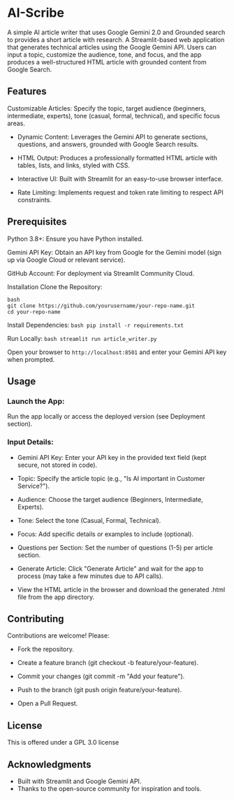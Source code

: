 # AI-Scribe
A simple AI article writer that uses Google Gemini 2.0 and Grounded search to provides a short article with research.
A Streamlit-based web application that generates technical articles using the Google Gemini API. Users can input a topic, customize the audience, tone, and focus, and the app produces a well-structured HTML article with grounded content from Google Search.

## Features
Customizable Articles: Specify the topic, target audience (beginners, intermediate, experts), tone (casual, formal, technical), and specific focus areas.

* Dynamic Content: Leverages the Gemini API to generate sections, questions, and answers, grounded with Google Search results.

* HTML Output: Produces a professionally formatted HTML article with tables, lists, and links, styled with CSS.

* Interactive UI: Built with Streamlit for an easy-to-use browser interface.

* Rate Limiting: Implements request and token rate limiting to respect API constraints.

## Prerequisites
Python 3.8+: Ensure you have Python installed.

Gemini API Key: Obtain an API key from Google for the Gemini model (sign up via Google Cloud or relevant service).

GitHub Account: For deployment via Streamlit Community Cloud.

Installation
Clone the Repository:

    bash
    git clone https://github.com/yourusername/your-repo-name.git
    cd your-repo-name

Install Dependencies:
  ````bash pip install -r requirements.txt````

Run Locally:
  ````bash streamlit run article_writer.py````

Open your browser to ````http://localhost:8501```` and enter your Gemini API key when prompted.

## Usage
### **Launch the App:**
Run the app locally or access the deployed version (see Deployment section).

### **Input Details:**
* Gemini API Key: Enter your API key in the provided text field (kept secure, not stored in code).

* Topic: Specify the article topic (e.g., "Is AI important in Customer Service?").

* Audience: Choose the target audience (Beginners, Intermediate, Experts).

* Tone: Select the tone (Casual, Formal, Technical).

* Focus: Add specific details or examples to include (optional).

* Questions per Section: Set the number of questions (1-5) per article section.

* Generate Article: Click "Generate Article" and wait for the app to process (may take a few minutes due to API calls).

* View the HTML article in the browser and download the generated .html file from the app directory.

## Contributing
Contributions are welcome! Please:
* Fork the repository.

* Create a feature branch (git checkout -b feature/your-feature).

* Commit your changes (git commit -m "Add your feature").

* Push to the branch (git push origin feature/your-feature).

* Open a Pull Request.

## License
This is offered under a GPL 3.0 license

## Acknowledgments
* Built with Streamlit and Google Gemini API.
* Thanks to the open-source community for inspiration and tools.





